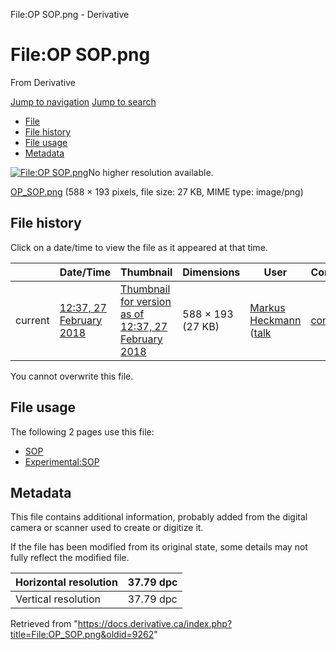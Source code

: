 

File:OP SOP.png - Derivative
























# File:OP SOP.png

From Derivative



[Jump to navigation](#mw-head)
[Jump to search](#searchInput)

* [File](#file)
* [File history](#filehistory)
* [File usage](#filelinks)
* [Metadata](#metadata)

[![File:OP SOP.png](https://docs.derivative.ca/images/e/e6/OP_SOP.png?20180227173745)](images/e/e6/OP_SOP.png)No higher resolution available.

[OP\_SOP.png](images/e/e6/OP_SOP.png "OP SOP.png") ‎(588 × 193 pixels, file size: 27 KB, MIME type: image/png)



## File history

Click on a date/time to view the file as it appeared at that time.

|  | Date/Time | Thumbnail | Dimensions | User | Comment |
| --- | --- | --- | --- | --- | --- |
| current | [12:37, 27 February 2018](images/e/e6/OP_SOP.png) | [Thumbnail for version as of 12:37, 27 February 2018](images/e/e6/OP_SOP.png) | 588 × 193 (27 KB) | [Markus Heckmann](https://docs.derivative.ca/User:Markus_Heckmann "User:Markus Heckmann") ([talk](https://docs.derivative.ca/index.php?title=User_talk:Markus_Heckmann&action=edit&redlink=1 "User talk:Markus Heckmann (page does not exist)") | [contribs](https://docs.derivative.ca/Special:Contributions/Markus_Heckmann "Special:Contributions/Markus Heckmann")) |  |


You cannot overwrite this file.

## File usage

The following 2 pages use this file:

* [SOP](SOP.html "SOP")
* [Experimental:SOP](Experimental_SOP.html "Experimental:SOP")
## Metadata

This file contains additional information, probably added from the digital camera or scanner used to create or digitize it.

If the file has been modified from its original state, some details may not fully reflect the modified file.

| Horizontal resolution | 37.79 dpc |
| --- | --- |
| Vertical resolution | 37.79 dpc |


Retrieved from "<https://docs.derivative.ca/index.php?title=File:OP_SOP.png&oldid=9262>"